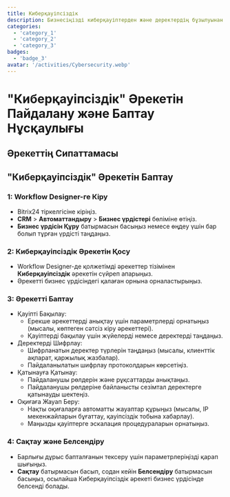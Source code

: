 ```yaml
---
title: Киберқауіпсіздік
description: Бизнесіңізді киберқауіптерден және деректердің бұзылуынан қорғаңыз.
categories: 
  - 'category_1'
  - 'category_2'
  - 'category_3'
badges: 
  - 'badge_3'
avatar: '/activities/Cybersecurity.webp'
---
```

# "Киберқауіпсіздік" Әрекетін Пайдалану және Баптау Нұсқаулығы

## Әрекеттің Сипаттамасы

## **"Киберқауіпсіздік" Әрекетін Баптау**

### 1: Workflow Designer-ге Кіру
- Bitrix24 тіркелгісіне кіріңіз.
- **CRM** > **Автоматтандыру** > **Бизнес үрдістері** бөліміне өтіңіз.
- **Бизнес үрдісін Құру** батырмасын басыңыз немесе өңдеу үшін бар болып тұрған үрдісті таңдаңыз.

### 2: Киберқауіпсіздік Әрекетін Қосу
- Workflow Designer-де қолжетімді әрекеттер тізімінен **Киберқауіпсіздік** әрекетін сүйреп апарыңыз.
- Әрекетті бизнес үрдісіндегі қалаған орнына орналастырыңыз.

### 3: Әрекетті Баптау
- Қауіпті Бақылау:
  - Ерекше әрекеттерді анықтау үшін параметрлерді орнатыңыз (мысалы, көптеген сәтсіз кіру әрекеттері).
  - Қауіптерді бақылау үшін жүйелерді немесе деректерді таңдаңыз.
- Деректерді Шифрлау:
  - Шифрланатын деректер түрлерін таңдаңыз (мысалы, клиенттік ақпарат, қаржылық жазбалар).
  - Пайдаланылатын шифрлау протоколдарын көрсетіңіз.
- Қатынауға Қатынау:
  - Пайдаланушы рөлдерін және рұқсаттарды анықтаңыз.
  - Пайдаланушы рөлдеріне байланысты сезімтал деректерге қатынауды шектеңіз.
- Оқиғаға Жауап Беру:
  - Нақты оқиғаларға автоматты жауаптар құрыңыз (мысалы, IP мекенжайларын бұғаттау, қауіпсіздік тобына хабарлау).
  - Маңызды қауіптерге эскалация процедураларын орнатыңыз.

### 4: Сақтау және Белсендіру
- Барлығы дұрыс бапталғанын тексеру үшін параметрлеріңізді қарап шығыңыз.
- **Сақтау** батырмасын басып, содан кейін **Белсендіру** батырмасын басыңыз, осылайша Киберқауіпсіздік әрекеті бизнес үрдісінде белсенді болады.